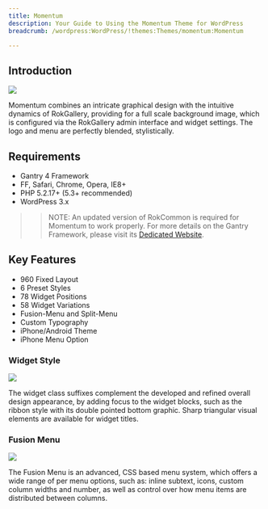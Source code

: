 ```yaml
---
title: Momentum 
description: Your Guide to Using the Momentum Theme for WordPress 
breadcrumb: /wordpress:WordPress/!themes:Themes/momentum:Momentum

---
```


Introduction
------------

![](assets/momentum.jpeg)

Momentum combines an intricate graphical design with the intuitive dynamics of RokGallery, providing for a full scale background image, which is configured via the RokGallery admin interface and widget settings. The logo and menu are perfectly blended, stylistically.

Requirements
------------

- Gantry 4 Framework
- FF, Safari, Chrome, Opera, IE8+
- PHP 5.2.17+ (5.3+ recommended)
- WordPress 3.x

> > NOTE: An updated version of RokCommon is required for Momentum to work properly. For more details on the Gantry Framework, please visit its [Dedicated Website](http://www.gantry.org/).

Key Features
------------

- 960 Fixed Layout
- 6 Preset Styles
- 78 Widget Positions
- 58 Widget Variations
- Fusion-Menu and Split-Menu
- Custom Typography
- iPhone/Android Theme
- iPhone Menu Option

### Widget Style

![](assets/widget.jpg)

The widget class suffixes complement the developed and refined overall design appearance, by adding focus to the widget blocks, such as the ribbon style with its double pointed bottom graphic. Sharp triangular visual elements are available for widget titles.

### Fusion Menu

![](assets/fusion.jpg)

The Fusion Menu is an advanced, CSS based menu system, which offers a wide range of per menu options, such as: inline subtext, icons, custom column widths and number, as well as control over how menu items are distributed between columns.
